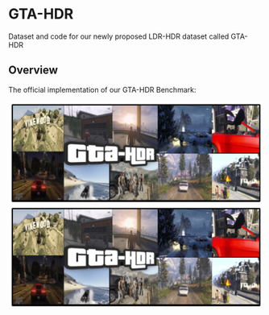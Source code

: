 # GTA-HDR
Dataset and code for our newly proposed LDR-HDR dataset called GTA-HDR


## Overview

The official implementation of our GTA-HDR Benchmark:  
 
<img src="assets/GTA-HDR-Teaser.png" class="img-responsive" alt=""> </div>
![My Image](assets/GTA-HDR-Teaser-min.png)

